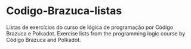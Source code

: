 # Codigo-Brazuca-listas
Listas de exercícios do curso de lógica de programação por Código Brazuca e Polkadot.
Exercise lists from the programming logic course by Código Brazuca and Polkadot.
